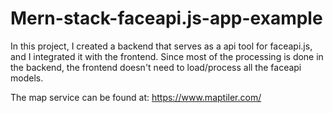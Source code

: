# Mern-stack-faceapi.js-app-example
In this project, I created a backend that serves as a api tool for faceapi.js, and I integrated it with the frontend. Since most of the processing is done in the backend, the frontend doesn't need to load/process all the faceapi models.

The map service can be found at: https://www.maptiler.com/
